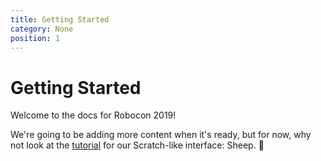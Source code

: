 ```yaml
---
title: Getting Started
category: None
position: 1
---
```


# Getting Started

Welcome to the docs for Robocon 2019!

We're going to be adding more content when it's ready, but for now, why not look at the [tutorial](/block-editor.html) for our Scratch-like interface: Sheep. 🐑
